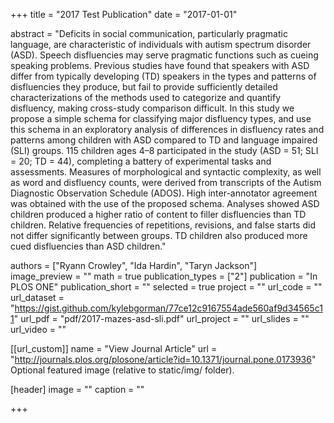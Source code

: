 

+++ title = "2017 Test Publication" date = "2017-01-01"

abstract = "Deficits in social communication, particularly pragmatic language, are characteristic of individuals with autism spectrum disorder (ASD). Speech disfluencies may serve pragmatic functions such as cueing speaking problems. Previous studies have found that speakers with ASD differ from typically developing (TD) speakers in the types and patterns of disfluencies they produce, but fail to provide sufficiently detailed characterizations of the methods used to categorize and quantify disfluency, making cross-study comparison difficult. In this study we propose a simple schema for classifying major disfluency types, and use this schema in an exploratory analysis of differences in disfluency rates and patterns among children with ASD compared to TD and language impaired (SLI) groups. 115 children ages 4–8 participated in the study (ASD = 51; SLI = 20; TD = 44), completing a battery of experimental tasks and assessments. Measures of morphological and syntactic complexity, as well as word and disfluency counts, were derived from transcripts of the Autism Diagnostic Observation Schedule (ADOS). High inter-annotator agreement was obtained with the use of the proposed schema. Analyses showed ASD children produced a higher ratio of content to filler disfluencies than TD children. Relative frequencies of repetitions, revisions, and false starts did not differ significantly between groups. TD children also produced more cued disfluencies than ASD children."

authors = ["Ryann Crowley", "Ida Hardin", "Taryn Jackson"]  
image_preview = "" 
math = true 
publication_types = ["2"] 
publication = "In PLOS ONE" 
publication_short = "" 
selected = true 
project = ""
url_code = "" 
url_dataset = "https://gist.github.com/kylebgorman/77ce12c9167554ade560af9d34565c11" 
url_pdf = "pdf/2017-mazes-asd-sli.pdf" 
url_project = "" 
url_slides = "" 
url_video = ""

[[url_custom]] name = "View Journal Article" url = "http://journals.plos.org/plosone/article?id=10.1371/journal.pone.0173936"
Optional featured image (relative to static/img/ folder).

[header] image = "" caption = ""

+++
